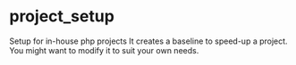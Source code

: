 # project_setup
Setup for in-house php projects
It creates a baseline to speed-up a project.
You might want to modify it to suit your own needs.
